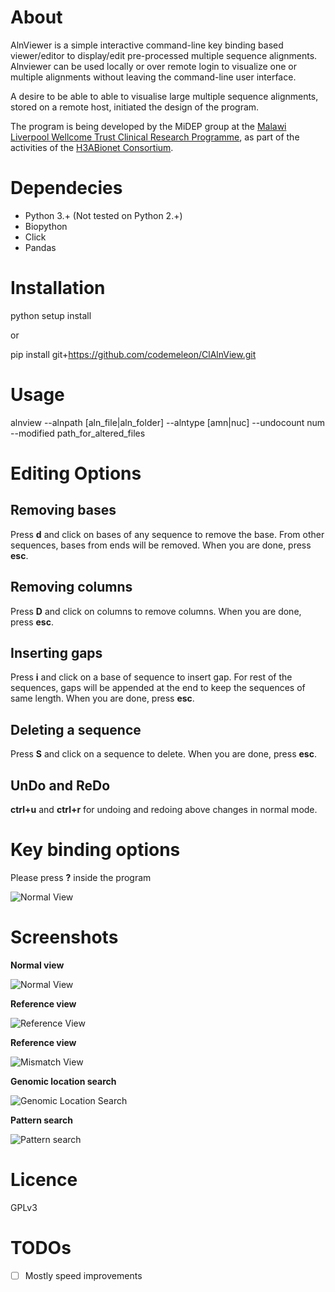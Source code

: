 # About

AlnViewer is a simple interactive command-line key binding based viewer/editor to display/edit pre-processed multiple sequence alignments. Alnviewer can be used locally or over remote login to visualize one or multiple alignments without leaving the command-line user interface.

A desire to be able to able to visualise large multiple sequence alignments, stored on a remote host, initiated the design of the program.

The program is being developed by the MiDEP group at the [Malawi Liverpool Wellcome Trust Clinical Research Programme](http://www.mlw.medcol.mw/index.php/microbial-ecology.html), as part of the activities of the [H3ABionet Consortium](http://www.h3abionet.org/).


# Dependecies

- Python 3.+ (Not tested on Python 2.+)
- Biopython
- Click
- Pandas

# Installation

python setup install

or

pip install git+https://github.com/codemeleon/ClAlnView.git

# Usage

alnview --alnpath [aln_file|aln_folder] --alntype [amn|nuc] --undocount num --modified path_for_altered_files 


# Editing Options

## Removing bases
Press **d** and click on bases of any sequence to remove the base. From other sequences, bases from ends will be removed. When you are done, press **esc**.

## Removing columns
Press **D** and click on columns to remove columns. When you are done, press **esc**.

## Inserting gaps
Press **i** and click on a base of sequence to insert gap. For rest of the sequences, gaps will be appended at the end to keep the sequences of same length. When you are done, press **esc**.

## Deleting a sequence
Press **S** and click on a sequence to delete. When you are done, press **esc**.

## UnDo and ReDo
**ctrl+u** and **ctrl+r** for undoing and redoing above changes in normal mode.

# Key binding options

Please press **?** inside the program

![Normal View][i6]

# Screenshots

**Normal view**

![Normal View][i1]

**Reference view**

![Reference View][i2]

**Reference view**

![Mismatch View][i3]

**Genomic location search**

![Genomic Location Search][i4]

**Pattern search**

![Pattern search][i5]

# Licence

GPLv3

# TODOs

- [ ] Mostly speed improvements

[i1]: figures/NormalView.png "Normal View"
[i2]: figures/Reference_based.png "Reference View"
[i3]: figures/Mismaches.png "Mismatch View"
[i4]: figures/Genomic_Location.png "Genomic Location Search"
[i5]: figures/Pattern.png "Pattern Search"
[i6]: figures/Options.png "Options Page"
